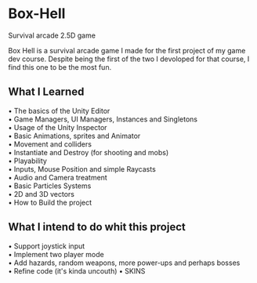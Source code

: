 # Box-Hell
Survival arcade 2.5D game

Box Hell is a survival arcade game I made for the first project of my game dev course. 
Despite being the first of the two I devoloped for that course, I find this one to be the most fun.


## What I Learned

• The basics of the Unity Editor\
• Game Managers, UI Managers, Instances and Singletons\
• Usage of the Unity Inspector\
• Basic Animations, sprites and Animator\
• Movement and colliders\
• Instantiate and Destroy (for shooting and mobs)\
• Playability\
• Inputs, Mouse Position and simple Raycasts\
• Audio and Camera treatment\
• Basic Particles Systems\
• 2D and 3D vectors\
• How to Build the project

## What I intend to do whit this project

• Support joystick input\
• Implement two player mode\
• Add hazards, random weapons, more power-ups and perhaps bosses\
• Refine code (it's kinda uncouth)
• SKINS


